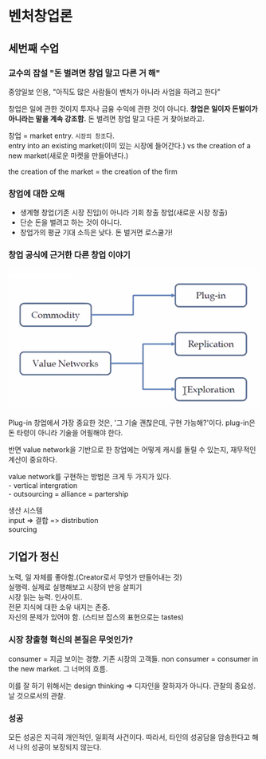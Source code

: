 # 벤처창업론  

## 세번째 수업  

### 교수의 잡설 "돈 벌려면 창업 말고 다른 거 해"   

중앙일보 인용, "아직도 많은 사람들이 벤처가 아니라 사업을 하려고 한다"  

창업은 일에 관한 것이지 투자나 금융 수익에 관한 것이 아니다. **창업은 일이자 돈벌이가 아니라는 말을 계속 강조함.** 돈 벌려면 창업 말고 다른 거 찾아보라고.  

창업 = market entry. `시장의 창조`다.  
entry into an existing market(이미 있는 시장에 들어간다.) vs the creation of a new market(새로운 마켓을 만들어낸다.)

the creation of the market = the creation of the firm  


### 창업에 대한 오해 

- 생계형 창업(기존 시장 진입)이 아니라 기회 창출 창업(새로운 시장 창출)  
- 단순 돈을 벌려고 하는 것이 아니다.  
- 창업가의 평균 기대 소득은 낮다. 돈 벌거면 로스쿨가!  


### 창업 공식에 근거한 다른 창업 이야기  
<img src="./asset/창업공식.png">  

Plug-in 창업에서 가장 중요한 것은, '그 기술 괜찮은데, 구현 가능해?'이다. plug-in은 돈 타령이 아니라 기술을 어필해야 한다.

반면 value network을 기반으로 한 창업에는 어떻게 캐시를 돌릴 수 있는지, 재무적인 계산이 중요하다.  

value network를 구현하는 방법은 크게 두 가지가 있다.  
    - vertical intergration  
    - outsourcing = alliance = partership  


생산 시스템  
input => 결합 => distribution  
sourcing  


## 기업가 정신

노력, 일 자체를 좋아함.(Creator로서 무엇가 만들어내는 것)  
실행력. 실제로 실행해보고 시장의 반응 살피기  
시장 읽는 능력. 인사이트.  
전문 지식에 대한 소유 내지는 존중.  
자신의 문제가 있어야 함. (스티브 잡스의 표현으로는 tastes)

 
### 시장 창출형 혁신의 본질은 무엇인가?

consumer = 지금 보이는 경향. 기존 시장의 고객들.
non consumer = consumer in the new market. 그 너머의 흐름.

이를 잘 하기 위해서는 design thinking
=> 디자인을 잘하자가 아니다. 관찰의 중요성. 날 것으로서의 관찰.

### 성공  

모든 성공은 지극히 개인적인, 일회적 사건이다.
따라서, 타인의 성공담을 암송한다고 해서 나의 성공이 보장되지 않는다.

